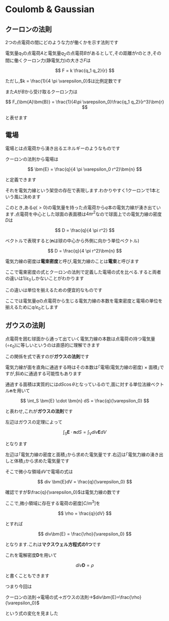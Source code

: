 # Coulomb & Gaussian

## クーロンの法則

2つの点電荷の間にどのような力が働くかを示す法則です

電気量$q_1$の点電荷$A$と電気量$q_2$の点電荷$B$があるとして,その距離が$r$のとき,その間に働くクーロン力(静電気力)の大きさ$F$は

$$
F = k \frac{q_1 q_2}{r}
$$

ただし,$k = \frac{1}{4 \pi \varepsilon_0}$は比例定数です

また$A$が$B$から受け取るクーロン力は

$$
F_{\bm{A}\bm{B}} = \frac{1}{4\pi \varepsilon_0}\frac{q_1 q_2}{r^3}\bm{r}
$$

と表せます

## 電場

電場とは点電荷から湧き出るエネルギーのようなものです

クーロンの法則から電場は

$$
\bm{E} = \frac{q}{4 \pi \varepsilon_0 r^2}\bm{n}
$$

と定義できます

それを電気力線という架空の存在で表現します.わかりやすく1クーロンで1本という風に決めます

このとき,ある$q(>0)$の電気量を持った点電荷から$q$本の電気力線が湧き出ています.点電荷を中心とした球面の表面積は$4\pi r^2$なので球面上での電気力線の密度$D$は

$$
D = \frac{q}{4 \pi r^2}
$$

ベクトルで表現すると($\bm{n}$は球の中心から外側に向かう単位ベクトル)

$$
D = \frac{q}{4 \pi r^2}\bm{n}
$$

電気力線の密度は**電束密度**と呼び,電気力線のことは**電束**と呼びます

ここで電束密度の式とクーロンの法則で定義した電場の式を比べる.すると両者の違いは$1 / \varepsilon_0$しかないことがわかります

この違いは単位を揃えるための便宜的なものです

ここでは電気量$q$の点電荷から生じる電気力線の本数を電束密度と電場の単位を揃えるために$q / \varepsilon_0$とします

## ガウスの法則

点電荷を囲む球面から通って出ていく電気力線の本数は点電荷の持つ電気量($\div \varepsilon_0$)に等しいというのは直感的に理解できます

この関係を式で表すのが**ガウスの法則**です

電気力線が面を直角に通過する時はその本数は｢電場(電気力線の密度) $\times$ 面積｣ですが,斜めに通過する可能性もあります

通過する面積は実質的には$dS\cos \theta$となっているので,面に対する単位法線ベクトル$\bm{n}$を用いて

$$
\int_S \bm{E} \cdot \bm{n} dS = \frac{q}{\varepsilon_0}
$$

と表わせ,これが**ガウスの法則**です

左辺はガウスの定理によって

$$
\int_S \bm{E} \cdot \bm{n} dS = \int_V div \bm{E} dV
$$

となります

左辺は｢電気力線の密度と面積｣から求めた電気量です.右辺は｢電気力線の湧き出しと体積｣から求めた電気量です

そこで微小な領域$dV$で電場の式は

$$
div \bm{E}dV = \frac{q}{\varepsilon_0}
$$

確認ですが$\frac{q}{\varepsilon_0}$は電気力線の数です

ここで,微小領域に存在する電荷の密度$[C/m^3]$を

$$
\rho = \frac{q}{dV}
$$

とすれば

$$
div\bm{E} = \frac{\rho}{\varepsilon_0}
$$

となります.これは**マクスウェル方程式の1つ**です

これを電解密度$\bm{D}$を用いて

$$
div \bm{D} = \rho
$$

と書くこともできます

つまり今回は

クーロンの法則→電場の式→ガウスの法則→$div\bm{E}=\frac{\rho}{\varepsilon_0}$

という式の変化を見ました
